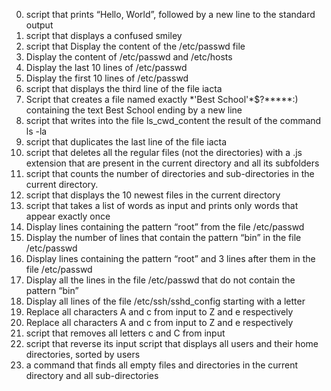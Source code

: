 0. script that prints “Hello, World”, followed by a new line to the standard output 
1. script that displays a confused smiley
2. script that Display the content of the /etc/passwd file
3. Display the content of /etc/passwd and /etc/hosts
4. Display the last 10 lines of /etc/passwd
5. Display the first 10 lines of /etc/passwd
6. script that displays the third line of the file iacta
7. Script that creates a file named exactly \*\'Best School\'\*$\?\*\*\*\*\*:) containing the text Best School ending by a new line
8. script that writes into the file ls_cwd_content the result of the command ls -la
9. script that duplicates the last line of the file iacta
10. script that deletes all the regular files (not the directories) with a .js extension that are present in the current directory and all its subfolders
11.  script that counts the number of directories and sub-directories in the current directory.
12. script that displays the 10 newest files in the current directory
13. script that takes a list of words as input and prints only words that appear exactly once
14. Display lines containing the pattern “root” from the file /etc/passwd
15. Display the number of lines that contain the pattern “bin” in the file /etc/passwd
16. Display lines containing the pattern “root” and 3 lines after them in the file /etc/passwd
17. Display all the lines in the file /etc/passwd that do not contain the pattern “bin”
17. Display all lines of the file /etc/ssh/sshd_config starting with a letter
18. Replace all characters A and c from input to Z and e respectively
19. Replace all characters A and c from input to Z and e respectively
20. script that removes all letters c and C from input
21. script that reverse its input
script that displays all users and their home directories, sorted by users
23. a command that finds all empty files and directories in the current directory and all sub-directories
